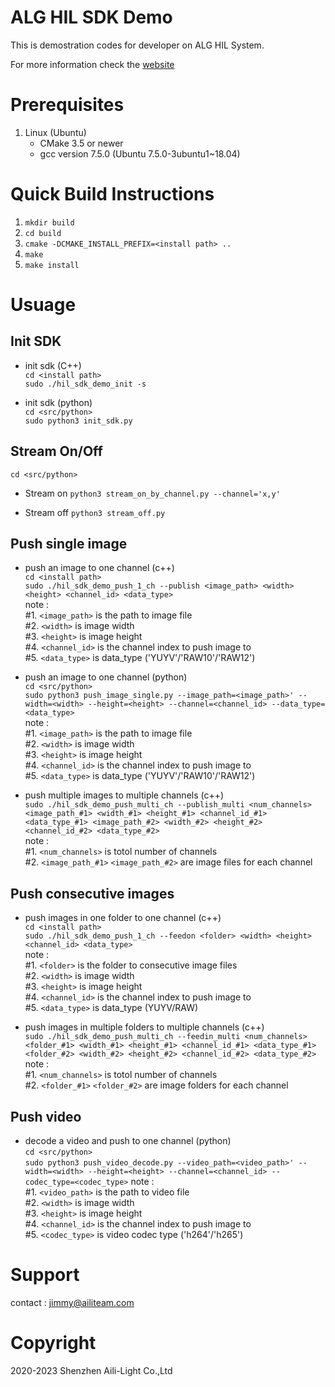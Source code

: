 ALG HIL SDK Demo
====================================  

This is demostration codes for developer on ALG HIL System.

For more information check the [website](https://aili-light.com)

# Prerequisites
1. Linux (Ubuntu)
   * CMake 3.5 or newer
   * gcc version 7.5.0 (Ubuntu 7.5.0-3ubuntu1~18.04)

# Quick Build Instructions
1.  `mkdir build`  
2.  `cd build`  
3.  `cmake -DCMAKE_INSTALL_PREFIX=<install path> ..`  
4.  `make`  
5.  `make install`  

# Usuage
Init SDK
------------------------------------
* init sdk (C++)  
   `cd <install path>`  
   `sudo ./hil_sdk_demo_init -s`   

* init sdk (python)  
   `cd <src/python>`  
   `sudo python3 init_sdk.py`  

Stream On/Off
------------------------------------
   `cd <src/python>`  
*  Stream on
   `python3 stream_on_by_channel.py --channel='x,y'`  
   
*  Stream off
   `python3 stream_off.py`  

Push single image
------------------------------------
*  push an image to one channel (c++)  
   `cd <install path>`  
   `sudo ./hil_sdk_demo_push_1_ch --publish <image_path> <width> <height> <channel_id> <data_type>`  
   note :   
   #1. `<image_path>`   is the path to image file    
   #2. `<width>`  is image width  
   #3. `<height>` is image height  
   #4. `<channel_id>` is the channel index to push image to   
   #5. `<data_type>` is data_type ('YUYV'/'RAW10'/'RAW12')   

*  push an image to one channel (python)  
   `cd <src/python>`  
   `sudo python3 push_image_single.py --image_path=<image_path>' --width=<width> --height=<height> --channel=<channel_id> --data_type=<data_type>`  
   note :   
   #1. `<image_path>`   is the path to image file    
   #2. `<width>`  is image width  
   #3. `<height>` is image height  
   #4. `<channel_id>` is the channel index to push image to   
   #5. `<data_type>` is data_type ('YUYV'/'RAW10'/'RAW12')   

*  push multiple images to multiple channels (c++)  
   `sudo ./hil_sdk_demo_push_multi_ch --publish_multi <num_channels> <image_path_#1> <width_#1> <height_#1> <channel_id_#1> <data_type_#1> <image_path_#2> <width_#2> <height_#2> <channel_id_#2> <data_type_#2> `  
   note :   
   #1. `<num_channels>`   is totol number of channels  
   #2. `<image_path_#1>` `<image_path_#2>`  are image files for each channel  

Push consecutive images
------------------------------------
*  push images in one folder to one channel (c++)    
   `cd <install path>`  
   `sudo ./hil_sdk_demo_push_1_ch --feedon <folder> <width> <height> <channel_id> <data_type>`  
   note :   
   #1. `<folder>` is the folder to consecutive image files   
   #2. `<width>`  is image width  
   #3. `<height>` is image height  
   #4. `<channel_id>` is the channel index to push image to   
   #5. `<data_type>` is data_type (YUYV/RAW)   

*  push images in multiple folders to multiple channels (c++)    
   `sudo ./hil_sdk_demo_push_multi_ch --feedin_multi <num_channels> <folder_#1> <width_#1> <height_#1> <channel_id_#1> <data_type_#1> <folder_#2> <width_#2> <height_#2> <channel_id_#2> <data_type_#2> ` 
   note :   
   #1. `<num_channels>`   is totol number of channels  
   #2. `<folder_#1>` `<folder_#2>`  are image folders for each channel  

Push video
------------------------------------
*  decode a video and push to one channel (python)  
   `cd <src/python>`  
   `sudo python3 push_video_decode.py --video_path=<video_path>' --width=<width> --height=<height> --channel=<channel_id> --codec_type=<codec_type>`
   note :   
   #1. `<video_path>`   is the path to video file    
   #2. `<width>`  is image width  
   #3. `<height>` is image height  
   #4. `<channel_id>` is the channel index to push image to   
   #5. `<codec_type>` is video codec type ('h264'/'h265')   

# Support
contact : jimmy@ailiteam.com

# Copyright
2020-2023 Shenzhen Aili-Light Co.,Ltd  